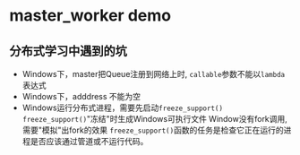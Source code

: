 # master_worker demo

## 分布式学习中遇到的坑


* Windows下，master把Queue注册到网络上时, `callable`参数不能以`lambda`表达式
* Windows下，adddress 不能为空
* Windows运行分布式进程，需要先启动`freeze_support()`
`freeze_support()`"冻结"时生成Windows可执行文件
Window没有fork调用,需要"模拟"出fork的效果
`freeze_support()`函数的任务是检查它正在运行的进程是否应该通过管道或不运行代码。